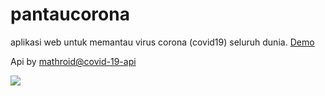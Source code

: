 # pantaucorona
aplikasi web untuk memantau virus corona (covid19) seluruh dunia. [Demo](https://pantaucorona.now.sh/)

Api by [mathroid@covid-19-api](https://github.com/mathdroid/covid-19-api)

![](https://i.imgur.com/SCyCqTL.png)
